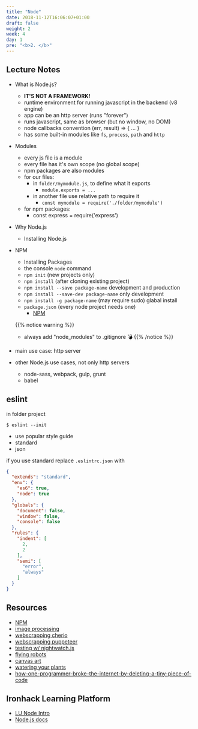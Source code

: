 ```yaml
---
title: "Node"
date: 2018-11-12T16:06:07+01:00
draft: false
weight: 2
week: 4
day: 1
pre: "<b>2. </b>"
---
```


## Lecture Notes

- What is Node.js?
  - **IT'S NOT A FRAMEWORK!**
  - runtime environment for running javascript in the backend (v8 engine)
  - app can be an http server (runs "forever")
  - runs javascript, same as browser (but no window, no DOM)
  - node callbacks convention (err, result) => { ... }
  - has some built-in modules like `fs`, `process`, `path` and `http`

- Modules
  - every js file is a module
  - every file has it's own scope (no global scope)
  - npm packages are also modules
  - for our files:
    - in `folder/mymodule.js`, to define what it exports
      - `module.exports = ...`
    - in another file use relative path to require it
      - `const mymodule = require('./folder/mymodule')`
  - for npm packages:
    - const express = require('express')

- Why Node.js
  - Installing Node.js

- NPM
  - Installing Packages
  - the console `node` command
  - `npm init` (new projects only)
  - `npm install` (after cloning existing project)
  - `npm install --save package-name` development and production
  - `npm install --save-dev package-name` only development
  - `npm install -g package-name` (may require sudo) glabal install
  - `package.json` (every node project needs one)
	- [NPM](http://npmjs.org)

  {{% notice warning %}}
  - always add "node_modules" to .gitignore 💣
  {{% /notice %}}

- main use case: http server

- other Node.js use cases, not only http servers
  - node-sass, webpack, gulp, grunt
  - babel

## eslint

in folder project

`$ eslint --init`

- use popular style guide
- standard
- json

if you use standard replace `.eslintrc.json` with

```json
{
  "extends": "standard",
  "env": {
    "es6": true,
    "node": true
  },
  "globals": {
    "document": false,
    "window": false,
    "console": false
  },
  "rules": {
    "indent": [
      2,
      2
    ],
    "semi": [
      "error",
      "always"
    ]
  }
}
```



## Resources

- [NPM](http://npmjs.org)
- [image processing](https://www.youtube.com/watch?v=iW6eWvxpfvc)
- [webscrapping cherio](https://www.youtube.com/watch?v=eUYMiztBEdY)
- [webscrapping puppeteer](https://github.com/GoogleChrome/puppeteer)
- [testing w/ nightwatch.js](https://www.youtube.com/watch?v=zzofkNaoPYE)
- [flying robots](http://www.nodecopter.com/)
- [canvas art](https://mattdesl.svbtle.com/generative-art-with-nodejs-and-canvas)
- [watering your plants](https://www.instructables.com/id/IoT-NFT-Aquaponic-System-Controler-with-WebApp-Int/)
- [how-one-programmer-broke-the-internet-by-deleting-a-tiny-piece-of-code](https://qz.com/646467/how-one-programmer-broke-the-internet-by-deleting-a-tiny-piece-of-code/)

## Ironhack Learning Platform

- [LU Node Intro](http://learn.ironhack.com/#/learning_unit/3985)
- [Node.js docs](https://nodejs.org/dist/latest-v10.x/docs/api/)


<!-- 
- build a quote generator w/ functions + array modules + chalk
- create repo in github for the codealong: https://github.com/tawebbcn/node-intro
  - remember the gitignore
- made the cohort clone the repo of the person to the right for them to find out that it won't work
  - introduce npm install

function getRandomIntInclusive(min, max) {
  min = Math.ceil(min);
  max = Math.floor(max);
  return Math.floor(Math.random() * (max - min + 1)) + min; //The maximum is inclusive and the minimum is inclusive 
}

var quoteSource=[
		{
			quote: "Start by doing what's necessary; then do what's possible; and suddenly you are doing the impossible.",
			name:"Francis of Assisi"
	    },
	    {
	    	quote:"Believe you can and you're halfway there.",
	    	name:"Theodore Roosevelt"
	    },
	    {
	    	quote:"It does not matter how slowly you go as long as you do not stop.",
	    	name:"Confucius"
	    },
	    {
	    	quote:"Our greatest weakness lies in giving up. The most certain way to succeed is always to try just one more time.",
	    	name:"Thomas A. Edison"
	    },
	    {
	    	quote:"The will to win, the desire to succeed, the urge to reach your full potential... these are the keys that will unlock the door to personal excellence.",
	    	name:"Confucius"
	    },
	    {
	    	quote:"Don't watch the clock; do what it does. Keep going.",
	    	name:"Sam Levenson"
	    },
	    {
	    	quote:"A creative man is motivated by the desire to achieve, not by the desire to beat others.",
	    	name:"Ayn Rand"
	    },
	    {
	    	quote:"A creative man is motivated by the desire to achieve, not by the desire to beat others.",
	    	name:"Ayn Rand"
	    },
	    {
	    	quote:"Expect problems and eat them for breakfast.",
	    	name:"Alfred A. Montapert"
	    },
	    {
	    	quote:"Start where you are. Use what you have. Do what you can.",
	    	name:"Arthur Ashe"
	    },
	    {
	    	quote:"Ever tried. Ever failed. No matter. Try Again. Fail again. Fail better.",
	    	name:"Samuel Beckett"
	    },
	    {
	    	quote:"Be yourself; everyone else is already taken.",
	    	name:"Oscar Wilde"
	    },
	    {
	    	quote:"Two things are infinite: the universe and human stupidity; and I'm not sure about the universe.",
	    	name:"Albert Einstein"
	    },
	    {
	    	quote:"Always remember that you are absolutely unique. Just like everyone else.",
	    	name:"Margaret Mead"
	    },
	    {
	    	quote:"Do not take life too seriously. You will never get out of it alive.",
	    	name:"Elbert Hubbard"
	    },
	    {
	    	quote:"People who think they know everything are a great annoyance to those of us who do.",
	    	name:"Isaac Asimov"
	    },
	    {
	    	quote:"Procrastination is the art of keeping up with yesterday.",
	    	name:"Don Marquis"
	    },
	    {
	    	quote:"Get your facts first, then you can distort them as you please.",
	    	name:"Mark Twain"
	    },
	    {
	    	quote:"A day without sunshine is like, you know, night.",
	    	name:"Steve Martin"
	    },
	    {
	    	quote:"My grandmother started walking five miles a day when she was sixty. She's ninety-seven now, and we don't know where the hell she is.",
	    	name:"Ellen DeGeneres"
	    },
	    {
	    	quote:"Don't sweat the petty things and don't pet the sweaty things.",
	    	name:"George Carlin"
	    },
	    {
	    	quote:"Always do whatever's next.",
	    	name:"George Carlin"
	    },
	    {
	    	quote:"Atheism is a non-prophet organization.",
	    	name:"George Carlin"
	    },
	    {
	    	quote:"Hapiness is not something ready made. It comes from your own actions.",
	    	name:"Dalai Lama"
	    }

	]; -->